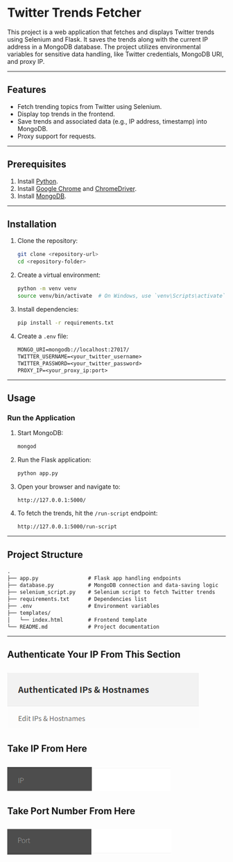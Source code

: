 # Twitter Trends Fetcher

This project is a web application that fetches and displays Twitter trends using Selenium and Flask. It saves the trends along with the current IP address in a MongoDB database. The project utilizes environmental variables for sensitive data handling, like Twitter credentials, MongoDB URI, and proxy IP.

---

## Features
- Fetch trending topics from Twitter using Selenium.
- Display top trends in the frontend.
- Save trends and associated data (e.g., IP address, timestamp) into MongoDB.
- Proxy support for requests.

---

## Prerequisites
1. Install [Python](https://www.python.org/).
2. Install [Google Chrome](https://www.google.com/chrome/) and [ChromeDriver](https://sites.google.com/chromium.org/driver/).
3. Install [MongoDB](https://www.mongodb.com/try/download/community).

---

## Installation

1. Clone the repository:
   ```bash
   git clone <repository-url>
   cd <repository-folder>
   ```

2. Create a virtual environment:
   ```bash
   python -m venv venv
   source venv/bin/activate  # On Windows, use `venv\Scripts\activate`
   ```

3. Install dependencies:
   ```bash
   pip install -r requirements.txt
   ```

4. Create a `.env` file:
   ```env
   MONGO_URI=mongodb://localhost:27017/
   TWITTER_USERNAME=<your_twitter_username>
   TWITTER_PASSWORD=<your_twitter_password>
   PROXY_IP=<your_proxy_ip:port>
   ```

---

## Usage

### Run the Application

1. Start MongoDB:
   ```bash
   mongod
   ```

2. Run the Flask application:
   ```bash
   python app.py
   ```

3. Open your browser and navigate to:
   ```
   http://127.0.0.1:5000/
   ```

4. To fetch the trends, hit the `/run-script` endpoint:
   ```
   http://127.0.0.1:5000/run-script
   ```

---

## Project Structure

```plaintext
.
├── app.py                # Flask app handling endpoints
├── database.py           # MongoDB connection and data-saving logic
├── selenium_script.py    # Selenium script to fetch Twitter trends
├── requirements.txt      # Dependencies list
├── .env                  # Environment variables
├── templates/
│   └── index.html        # Frontend template
└── README.md             # Project documentation
```
---

## Authenticate Your IP From This Section 

![alt text](./img/image.png)
---
## Take IP From Here 

![alt text](./img/image-3.png)
---
## Take Port Number From Here 

![alt text](./img/Screenshot%202025-01-05%20193546.png)
---
